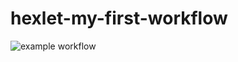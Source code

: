 # hexlet-my-first-workflow

![example workflow](https://github.com/EdgeToLife/hexlet-my-first-workflow/blob/main/.github/workflows/hello-world.yml)
